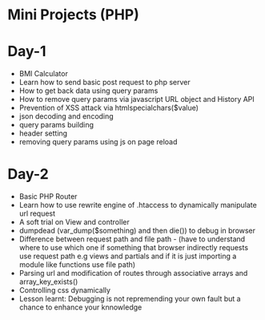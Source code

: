 # Mini Projects (PHP)

# Day-1

- BMI Calculator
- Learn how to send basic post request to php server
- How to get back data using query params
- How to remove query params via javascript URL object and History API
- Prevention of XSS attack via htmlspecialchars($value)
- json decoding and encoding
- query params building
- header setting
- removing query params using js on page reload

# Day-2

- Basic PHP Router
- Learn how to use rewrite engine of .htaccess to dynamically manipulate url request
- A soft trial on View and controller
- dumpdead (var_dump($something) and then die()) to debug in browser
- Difference between request path and file path - (have to understand where to use which one if something that browser indirectly requests use request path e.g views and partials and if it is just importing a module like functions use file path)
- Parsing url and modification of routes through associative arrays and array_key_exists()
- Controlling css dynamically
- Lesson learnt: Debugging is not repremending your own fault but a chance to enhance your knnowledge
